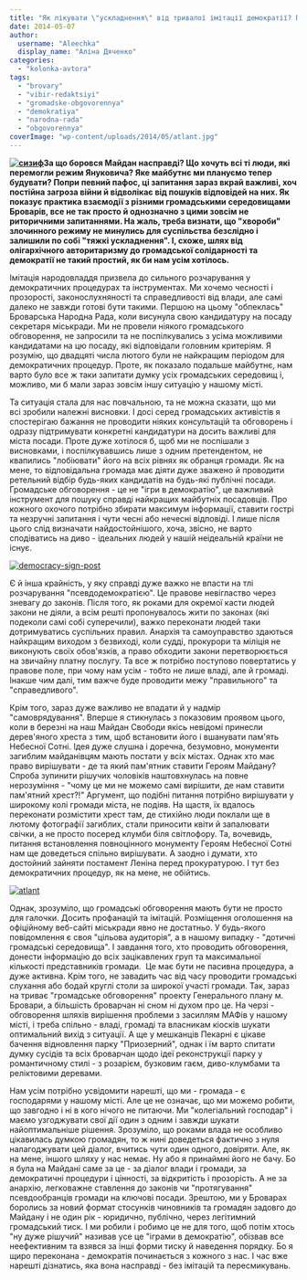 ```yaml
---
title: "Як лікувати \"ускладнення\" від тривалої імітації демократії? Починати з себе!"
date: 2014-05-07
author: 
  username: "Aleechka"
  display_name: "Аліна Дяченко"
categories: 
  - "kolonka-avtora"
tags: 
  - "brovary"
  - "vibir-redaktsiyi"
  - "gromadske-obgovorennya"
  - "demokratiya"
  - "narodna-rada"
  - "obgovorennya"
coverImage: "wp-content/uploads/2014/05/atlant.jpg"
---
```


**[![сизиф](https://mpz.brovary.org/wp-content/uploads/2014/05/sizif.jpg)](https://mpz.brovary.org/wp-content/uploads/2014/05/sizif.jpg)За що боровся Майдан насправді? Що хочуть всі ті люди, які перемогли режим Януковича? Яке майбутнє ми плануємо тепер будувати? Попри певний пафос, ці запитання зараз вкрай важливі, хоч постійна загроза війни й відволікає від пошуків відповідей на них. Як показує практика взаємодії з різними громадськими середовищами Броварів, все не так просто й однозначно з цими зовсім не риторичними запитаннями. На жаль, треба визнати, що "хвороби" злочинного режиму не минулись для суспільства безслідно і залишили по собі "тяжкі ускладнення". І, схоже, шлях від олігархічного авторитаризму до громадської солідарності та демократії не такий простий, як би нам усім хотілось.**

Імітація народовладдя призвела до сильного розчарування у демократичних процедурах та інструментах. Ми хочемо чесності і прозорості, законослухняності та справедливості від влади, але самі далеко не завжди готові бути такими. Першою на цьому "обпеклась" Броварська Народна Рада, коли висунула свою кандидатуру на посаду секретаря міськради. Ми не провели ніякого громадського обговорення, не запросили та не поспілкувались з усіма можливими кандидатами на цю посаду, які відповідали головним критеріям. Я розумію, що двадцяті числа лютого були не найкращим періодом для демократичних процедур. Проте, як показало подальше майбутнє, нам варто було все ж таки запитати думку усіх громадських середовищ і, можливо, ми б мали зараз зовсім іншу ситуацію у нашому місті.

Та ситуація стала для нас повчальною, та не можна сказати, що ми всі зробили належні висновки. І досі серед громадських активістів я спостерігаю бажання не проводити ніяких консультацій та обговорень і одразу підтримувати конкретні кандидатури на досить важливі для міста посади. Проте дуже хотілося б, щоб ми не поспішали з висновками, і поспілкувавшись лише з одним претендентом, не квапились "лобіювати" його на всіх рівнях як обранця громади. Як на мене, то відповідальна громада має діяти дуже зважено й проводити ретельний відбір будь-яких кандидатів на будь-які публічні посади. Громадське обговорення - це не "ігри в демократію", це важливий інструмент для пошуку справді найкращих майбутніх посадовців. Про кожного охочого потрібно збирати максимум інформації, ставити гострі та незручні запитання і чути чесні або нечесні відповіді. І лише після цього слід визначати найдостойнішого, хоча, звісно, не варто сподіватись на диво - ідеальних людей у нашій неідеальній країни не існує.

[![democracy-sign-post](https://mpz.brovary.org/wp-content/uploads/2014/05/democracy-sign-post.jpg)](https://mpz.brovary.org/wp-content/uploads/2014/05/democracy-sign-post.jpg)

Є й інша крайність, у яку справді дуже важко не впасти на тлі розчарування "псевдодемократією". Це правове невігластво через зневагу до законів. Після того, як роками для окремої касти людей закони не діяли, а всім решті пропонувалось жити по законах (які подеколи самі собі суперечили), важко переконати людей таки дотримуватись суспільних правил. Анархія та самоуправство здаються найкращим виходом з безвиході, коли судді, прокурори та міліція не виконують своїх обов'язків, а право обходити закони перетворюється на звичайну платну послугу. Та все ж потрібно поступово повертатись у правове поле, при чому нам усім - тобто не лише владі, але й громаді. Інакше чим далі, тим важче буде проводити межу "правильного" та "справедливого".

Крім того, зараз дуже важливо не впадати й у надмір "самоврядування". Вперше я стикнулась з показовим проявом цього, коли в березні на наш Майдан Свободи якісь невідомі принесли дерев'яного хреста з тим, щоб встановити його і вшанувати пам'ять Небесної Сотні. Ідея дуже слушна і доречна, безумовно, монументи загиблим майданівцям мають постати у всіх містах. Однак хто має право вирішувати - де та який пам'ятник ставити Героям Майдану? Спроба зупинити рішучих чоловіків наштовхнулась на повне нерозуміння - "чому це ми не можемо самі вирішити, де нам ставити пам'ятний хрест?!" Аргумент, що подібні питання потрібно вирішувати у широкому колі громади міста, не подіяв. На щастя, їх вдалось переконати розмістити хрест там, де стихійно люди поклали ще в лютому фотографії загиблих, стали приносити квіти й запалювати свічки, а не просто посеред клумби біля світлофору. Та, вочевидь, питання встановлення повноцінного монументу Героям Небесної Сотні нам ще доведеться спільно вирішувати. А заодно і думати, хто достойний зайняти постамент Леніна перед прокуратурою. І тут без демократичних процедур, як на мене, не обійтись.

[![atlant](https://mpz.brovary.org/wp-content/uploads/2014/05/atlant.jpg)](https://mpz.brovary.org/wp-content/uploads/2014/05/atlant.jpg)

Однак, зрозуміло, що громадські обговорення мають бути не просто для галочки. Досить профанацій та імітацій. Розміщення оголошення на офіційному веб-сайті міськради явно не достатньо. У будь-якого повідомлення є своя "цільова аудиторія", а в нашому випадку - "дотичні громадські середовища". І завдання того, хто проводить обговорення, донести інформацію до всіх зацікавлених груп та максимальної кількості представників громади.  Це має бути не пасивна процедура, а дуже активна. Крім того, не завадить час від часу проводити громадські слухання або бодай круглі столи за широкої участі громади. Так, зараз на триває "громадське обговорення" проекту Генерального плану м. Бровари, а більшість броварчан ні сном ні духом про це. На черзі - обговорення шляхів вирішення проблеми з засиллям МАФів у нашому місті, і треба спільно - владі, громаді та власникам кіосків шукати оптимальний вихід з ситуації. А ще у мешканців Пекарні є цікаве бачення відновлення парку "Приозерний", однак і їм варто спитати думку сусідів та всіх броварчан щодо ідеї реконструкції парку у романтичному стилі - з розарієм, бузковим гаєм, диво-клумбами та реліктовими деревами.

Нам усім потрібно усвідомити нарешті, що ми - громада - є господарями у нашому місті. Але це не означає, що ми можемо робити, що завгодно і ні в кого нічого не питаючи. Ми "колегіальний господар" і маємо узгоджувати свої дії один з одним і завжди шукати найоптимальніше рішення. Зрозуміло, що роками влада не особливо цікавилась думкою громадян, то ж нині доведеться фактично з нуля налагоджувати цей діалог, вчитись чути один одного, довіряти. Але, як на мене, іншого шляху у нас немає. Ну або я принаймні його не бачу. Бо я була на Майдані саме за це - за діалог влади і громади, за демократичні процедури і цінності, за відкритість і прозорість. А не за анархію, легковажне ставлення до законів чи "протягування" псевдообранців громади на ключові посади. Зрештою, ми у Броварах боролись за новий формат стосунків чиновників та громадян задовго до Майдану і не один рік - юридично, публічно, через легітимний громадський тиск. І ми робили і робимо це не для того, щоб потім хтось "ну дуже рішучий" називав усе це "іграми в демократію", обізвав все неефективним та взявся за інші форми тиску й наведення порядку. Бо я щиро переконана - демократія починається з кожного з нас. І час вже нарешті дізнатись, яка вона насправді - без імітацій та пересмикувань.
